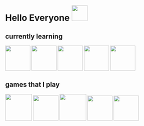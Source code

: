 <h1>
Hello Everyone <img src="https://media.tenor.com/KNiwd20_6r0AAAAC/hollow-knight-dance.gif" width="50"/>
</h1>

<h2>
currently learning
</h2>
<div>
  <img src="https://cdn.jsdelivr.net/gh/devicons/devicon/icons/arduino/arduino-original-wordmark.svg" width="80cm" /> <img src="https://cdn.jsdelivr.net/gh/devicons/devicon/icons/python/python-original.svg" width="80cm"/>  <img src="https://cdn.jsdelivr.net/gh/devicons/devicon/icons/html5/html5-original-wordmark.svg" width="80cm" /> <img src="https://cdn.jsdelivr.net/gh/devicons/devicon/icons/csharp/csharp-original.svg" width="80cm" /> <img src="https://cdn.jsdelivr.net/gh/devicons/devicon/icons/lua/lua-original.svg" width="80cm" />        
</div>
<h2>
  games that I play
</h2>
<div>
  <img src="https://steamuserimages-a.akamaihd.net/ugc/1289667502762077035/0BBD690EF2F84B522A6E1D34EBE5F1513685C089/?imw=512&&ima=fit&impolicy=Letterbox&imcolor=%23000000&letterbox=false"width="85cm"/> <img src="https://pentagram-production.imgix.net/cc7fa9e7-bf44-4438-a132-6df2b9664660/EMO_LOL_02.jpg?rect=0%2C0%2C1440%2C1512&w=640&crop=1&fm=jpg&q=70&auto=format&fit=crop&h=672"width="81,5cm"/>
  <img src="https://w7.pngwing.com/pngs/351/219/png-transparent-cuphead-video-game-cartoon-studio-mdhr-cuphead-game-logo-video-game-thumbnail.png"width="85cm"/> <img src="https://cdn2.steamgriddb.com/file/sgdb-cdn/icon/2119b8d43eafcf353e07d7cb5554170b/32/256x256.png"width="80cm"/> <img src="https://encrypted-tbn0.gstatic.com/images?q=tbn:ANd9GcSHLMg7WVOkNUNOePqEgREbZp4M_CXvNIU8Ls1LJ2dB0kp9ow8QU3YdcaIj5y8pUOUbMPw&usqp=CAU"width="80cm"/>
</div>  


          
